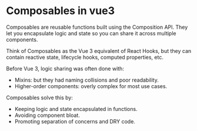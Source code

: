 # Composables in vue3 

Composables are reusable functions built using the Composition API. They let you encapsulate logic and state so you can share it across multiple components.

Think of Composables as the Vue 3 equivalent of React Hooks, but they can contain reactive state, lifecycle hooks, computed properties, etc.

Before Vue 3, logic sharing was often done with:
- Mixins: but they had naming collisions and poor readability.
- Higher-order components: overly complex for most use cases.

Composables solve this by:
- Keeping logic and state encapsulated in functions.
- Avoiding component bloat.
- Promoting separation of concerns and DRY code.
